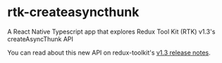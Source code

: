 # rtk-createasyncthunk
A React Native Typescript app that explores Redux Tool Kit (RTK) v1.3's createAsyncThunk API

You can read about this new API on redux-toolkit's [v1.3 release notes](https://github.com/reduxjs/redux-toolkit/releases/tag/v1.3.0).
